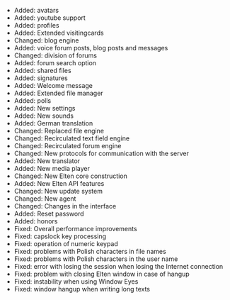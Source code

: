 - Added: avatars
- Added: youtube support
- Added: profiles
- Added: Extended visitingcards
- Changed: blog engine
- Added: voice forum posts, blog posts and messages
- Changed: division of forums
- Added: forum search option
- Added: shared files
- Added: signatures
- Added: Welcome message
- Added: Extended file manager
- Added: polls
- Added: New settings
- Added: New sounds
- Added: German translation
- Changed: Replaced file engine
- Changed: Recirculated text field engine
- Changed: Recirculated forum engine
- Changed: New protocols for communication with the server
- Added: New translator
- Added: New media player
- Changed: New Elten core construction
- Added: New Elten API features
- Changed: New update system
- Changed: New agent
- Changed: Changes in the interface
- Added: Reset password
- Added: honors
- Fixed: Overall performance improvements
- Fixed: capslock key processing
- Fixed: operation of numeric keypad
- Fixed: problems with Polish characters in file names
- Fixed: problems with Polish characters in the user name
- Fixed: error with losing the session when losing the Internet connection
- Fixed: problem with closing Elten window in case of hangup
- Fixed: instability when using Window Eyes
- Fixed: window hangup when writing long texts